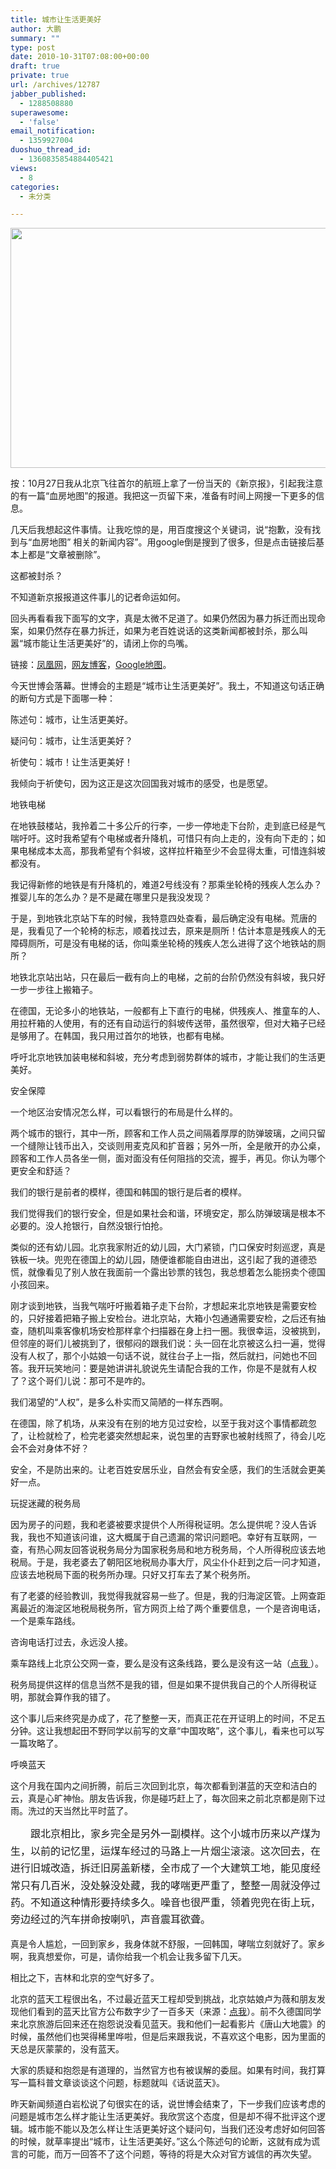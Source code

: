 ```yaml
---
title: 城市让生活更美好
author: 大鹏
summary: ""
type: post
date: 2010-10-31T07:08:00+00:00
draft: true
private: true
url: /archives/12787
jabber_published:
  - 1288508880
superawesome:
  - 'false'
email_notification:
  - 1359927004
duoshuo_thread_id:
  - 1360835854884405421
views:
  - 8
categories:
  - 未分类

---
```

[<img class="aligncenter" title="血房地图" alt="" src="http://res.house.ifeng.com/attachments/2010/10/26/783cfb5d69e225b4f03635b84f894bff.jpg" width="543" height="384" />][1]
  
按：10月27日我从北京飞往首尔的航班上拿了一份当天的《新京报》，引起我注意的有一篇“血房地图”的报道。我把这一页留下来，准备有时间上网搜一下更多的信息。
  
几天后我想起这件事情。让我吃惊的是，用百度搜这个关键词，说“抱歉，没有找到与“血房地图” 相关的新闻内容”。用google倒是搜到了很多，但是点击链接后基本上都是“文章被删除”。
  
这都被封杀？
  
不知道新京报报道这件事儿的记者命运如何。
  
回头再看看我下面写的文字，真是太微不足道了。如果仍然因为暴力拆迁而出现命案，如果仍然存在暴力拆迁，如果为老百姓说话的这类新闻都被封杀，那么叫嚣“城市能让生活更美好”的，请闭上你的鸟嘴。

链接：[凤凰网][2]，[网友博客][1]，[Google地图][3]。

今天世博会落幕。世博会的主题是“城市让生活更美好”。我土，不知道这句话正确的断句方式是下面哪一种：
  
陈述句：城市，让生活更美好。
  
疑问句：城市，让生活更美好？
  
祈使句：城市！让生活更美好！
  
我倾向于祈使句，因为这正是这次回国我对城市的感受，也是愿望。

地铁电梯
  
在地铁鼓楼站，我拎着二十多公斤的行李，一步一停地走下台阶，走到底已经是气喘吁吁。这时我希望有个电梯或者升降机，可惜只有向上走的，没有向下走的；如果电梯成本太高，那我希望有个斜坡，这样拉杆箱至少不会显得太重，可惜连斜坡都没有。
  
我记得新修的地铁是有升降机的，难道2号线没有？那乘坐轮椅的残疾人怎么办？推婴儿车的怎么办？是不是藏在哪里只是我没发现？
  
于是，到地铁北京站下车的时候，我特意四处查看，最后确定没有电梯。荒唐的是，我看见了一个轮椅的标志，顺着找过去，原来是厕所！估计本意是残疾人的无障碍厕所，可是没有电梯的话，你叫乘坐轮椅的残疾人怎么进得了这个地铁站的厕所？

地铁北京站出站，只在最后一截有向上的电梯，之前的台阶仍然没有斜坡，我只好一步一步往上搬箱子。
  
在德国，无论多小的地铁站，一般都有上下直行的电梯，供残疾人、推童车的人、用拉杆箱的人使用，有的还有自动运行的斜坡传送带，虽然很窄，但对大箱子已经是够用了。在韩国，我只用过首尔的地铁，也都有电梯。
  
呼吁北京地铁加装电梯和斜坡，充分考虑到弱势群体的城市，才能让我们的生活更美好。

安全保障
  
一个地区治安情况怎么样，可以看银行的布局是什么样的。
  
两个城市的银行，其中一所，顾客和工作人员之间隔着厚厚的防弹玻璃，之间只留一个缝隙让钱币出入，交谈则用麦克风和扩音器；另外一所，全是敞开的办公桌，顾客和工作人员各坐一侧，面对面没有任何阻挡的交流，握手，再见。你认为哪个更安全和舒适？

我们的银行是前者的模样，德国和韩国的银行是后者的模样。
  
我们觉得我们的银行安全，但是如果社会和谐，环境安定，那么防弹玻璃是根本不必要的。没人抢银行，自然没银行怕抢。
  
类似的还有幼儿园。北京我家附近的幼儿园，大门紧锁，门口保安时刻巡逻，真是铁板一块。兜兜在德国上的幼儿园，随便谁都能自由进出，这引起了我的道德恐慌，就像看见了别人放在我面前一个露出钞票的钱包，我总想着怎么能拐卖个德国小孩回来。
  
刚才谈到地铁，当我气喘吁吁搬着箱子走下台阶，才想起来北京地铁是需要安检的，只好接着把箱子搬上安检台。进北京站，大箱小包通通需要安检，之后还有抽查，随机叫乘客像机场安检那样拿个扫描器在身上扫一圈。我很幸运，没被挑到，但邻座的哥们儿被挑到了，很郁闷的跟我们说：头一回在北京被这么扫一遍，觉得没有人权了，那个小姑娘一句话不说，就往台子上一指，然后就扫，问她也不回答。我开玩笑地问：要是她讲讲礼貌说先生请配合我的工作，你是不是就有人权了？这个哥们儿说：那可不是咋的。

我们渴望的“人权”，是多么朴实而又简陋的一样东西啊。
  
在德国，除了机场，从来没有在别的地方见过安检，以至于我对这个事情都疏忽了，让检就检了，检完老婆突然想起来，说包里的吉野家也被射线照了，待会儿吃会不会对身体不好？
  
安全，不是防出来的。让老百姓安居乐业，自然会有安全感，我们的生活就会更美好一点。

玩捉迷藏的税务局
  
因为房子的问题，我和老婆被要求提供个人所得税证明。怎么提供呢？没人告诉我，我也不知道该问谁，这大概属于自己遗漏的常识问题吧。幸好有互联网，一查，有热心网友回答说税务局分为国家税务局和地方税务局，个人所得税应该去地税局。于是，我老婆去了朝阳区地税局办事大厅，风尘仆仆赶到之后一问才知道，应该去地税局下面的税务所办理。只好又打车去了某个税务所。

有了老婆的经验教训，我觉得我就容易一些了。但是，我的归海淀区管。上网查距离最近的海淀区地税局税务所，官方网页上给了两个重要信息，一个是咨询电话，一个是乘车路线。
  
咨询电话打过去，永远没人接。
  
乘车路线上北京公交网一查，要么是没有这条线路，要么是没有这一站（[点我 ][4]）。

税务局提供这样的信息当然不是我的错，但是如果不提供我自己的个人所得税证明，那就会算作我的错了。
  
这个事儿后来终究是办成了，花了整整一天，而真正花在开证明上的时间，不足五分钟。这让我想起田不野同学以前写的文章“中国攻略”，这个事儿，看来也可以写一篇攻略了。

呼唤蓝天
  
这个月我在国内之间折腾，前后三次回到北京，每次都看到湛蓝的天空和洁白的云，真是心旷神怡。朋友告诉我，你是碰巧赶上了，每次回来之前北京都是刚下过雨。洗过的天当然比平时蓝了。
  
<span style="line-height: 1.714285714; font-size: 1rem;">　　跟北京相比，家乡完全是另外一副模样。这个小城市历来以产煤为生，以前的记忆里，运煤车经过的马路上一片烟尘滚滚。这次回去，在进行旧城改造，拆迁旧房盖新楼，全市成了一个大建筑工地，能见度经常只有几百米，没处躲没处藏，我的哮喘更严重了，整整一周就没停过药。不知道这种情形要持续多久。噪音也很严重，领着兜兜在街上玩，旁边经过的汽车拼命按喇叭，声音震耳欲聋。</span>
  
真是令人尴尬，一回到家乡，我身体就不舒服，一回韩国，哮喘立刻就好了。家乡啊，我真想爱你，可是，请你给我一个机会让我多留下几天。
  
相比之下，吉林和北京的空气好多了。
  
北京的蓝天工程很出名，不过最近蓝天工程却受到挑战，北京姑娘卢为薇和朋友发现他们看到的蓝天比官方公布数字少了一百多天（来源：[点我][5]）。前不久德国同学来北京旅游后回来还在抱怨说没看见蓝天。我和他们一起看影片《唐山大地震》的时候，虽然他们也哭得稀里哗啦，但是后来跟我说，不喜欢这个电影，因为里面的天总是灰蒙蒙的，没有蓝天。

大家的质疑和抱怨是有道理的，当然官方也有被误解的委屈。如果有时间，我打算写一篇科普文章谈谈这个问题，标题就叫《话说蓝天》。

昨天新闻频道白岩松说了句很实在的话，说世博会结束了，下一步我们应该考虑的问题是城市怎么样才能让生活更美好。我欣赏这个态度，但是却不得不批评这个逻辑。城市能不能以及怎么样让生活更美好这个疑问句，当我们还没考虑好如何回答的时候，就草率提出“城市，让生活更美好。”这么个陈述句的论断，这就有成为谎言的可能，而万一回答不了这个问题，等待的将是大众对官方诚信的再次失望。

 [1]: http://blog.soufun.com/29992118/10741017/articledetail.htm
 [2]: http://news.ifeng.com/gundong/detail_2010_11/01/2965054_0.shtml
 [3]: http://maps.google.com/maps/ms?brcurrent=3,0x35cab73c2e5c4465:0x946f70601c3d2630,0,0x34354978b41cab51:0xf168d14d8f0a2226;5,0,0&ie=UTF8&hl=zh-CN&msa=0&msid=111560301092049321699.0004921f02f43f6c4f07e&ll=35.532226,100.283203&spn=55.026174,79.013672&z=4t
 [4]: http://haidian.tax861.gov.cn/qjgk/lxfs.htm
 [5]: http://news.hangzhou.com.cn/gnxw/content/2010-10/28/content_3498767.htm
